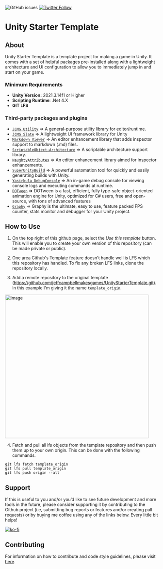 ![GitHub issues](https://img.shields.io/github/issues/jeffcampbellmakesgames/UnityStarterTemplate)
[![Twitter Follow](https://img.shields.io/badge/twitter-%40stampyturtle-blue.svg?style=flat&label=Follow)](https://twitter.com/stampyturtle)

# Unity Starter Template
## About
Unity Starter Template is a template project for making a game in Unity. It comes with a set of helpful packages pre-installed along with a lightweight architecture and UI configuration to allow you to immediately jump in and start on your game.

### Minimum Requirements
* **Unity Version:** 2021.3.14f1 or Higher
* **Scripting Runtime**: .Net 4.X
* **GIT LFS**

### Third-party packages and plugins
* [`JCMG Utility`](https://github.com/jeffcampbellmakesgames/jcmg-utility) => A general-purpose utility library for editor/runtime.
* [`JCMG Slate`](https://github.com/jeffcampbellmakesgames/jcmg-slate) => A lightweight UI framework library for Unity
* [`Markdown Viewer`](https://github.com/jeffcampbellmakesgames/UnityMarkdownViewer) => An editor enhancement library that adds inspector support to markdown (.md) files.
* [`ScriptableObject-Architecture`](https://github.com/DanielEverland/ScriptableObject-Architecture) => A scriptable architecture support library.
* [`NaughtyAttributes`](https://github.com/dbrizov/NaughtyAttributes) => An editor enhancement library aimed for inspector enhancements.
* [`SuperUnityBuild`](https://github.com/superunitybuild/buildtool) => A powerful automation tool for quickly and easily generating builds with Unity.
* [`Yasirkula DebugConsole`](https://github.com/yasirkula/UnityIngameDebugConsole) => An in-game debug console for viewing console logs and executing commands at runtime.
* [`DOTween`](http://dotween.demigiant.com/) => DOTween is a fast, efficient, fully type-safe object-oriented animation engine for Unity, optimized for C# users, free and open-source, with tons of advanced features
* [`Graphy`](https://github.com/Tayx94/graphy) => Graphy is the ultimate, easy to use, feature packed FPS counter, stats monitor and debugger for your Unity project.

## How to Use
1. On the top right of this github page, select the *Use this template* button. This will enable you to create your own version of this repository (can be made private or public).

2. One area Github's Template feature doesn't handle well is LFS which this repository has handled. To fix any broken LFS links, clone the repository locally.

3. Add a remote repository to the original template (https://github.com/jeffcampbellmakesgames/UnityStarterTemplate.git). In this example I'm giving it the name `template_origin`.

<img width="473" alt="image" src="https://user-images.githubusercontent.com/1663648/210172973-f60fd1b7-f84c-489a-9ef1-58e1c4558914.png">

4. Fetch and pull all lfs objects from the template repository and then push them up to your own origin. This can be done with the following commands.

```
git lfs fetch template_origin
git lfs pull template_origin
git lfs push origin --all
```

## Support
If this is useful to you and/or you’d like to see future development and more tools in the future, please consider supporting it by contributing to the Github project (i.e, submitting bug reports or features and/or creating pull requests) or by buying me coffee using any of the links below. Every little bit helps!

[![ko-fi](https://www.ko-fi.com/img/githubbutton_sm.svg)](https://ko-fi.com/I3I2W7GX)

## Contributing

For information on how to contribute and code style guidelines, please visit [here](CONTRIBUTING.md).
